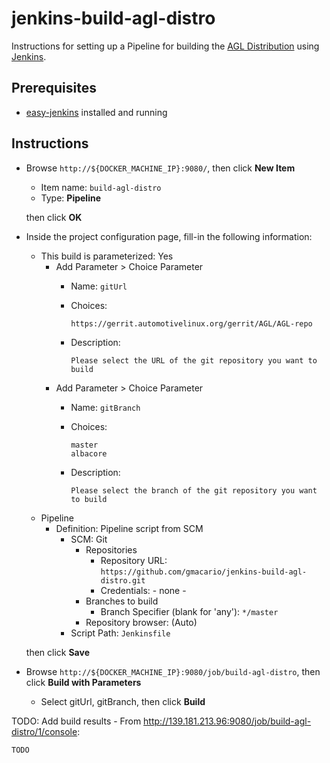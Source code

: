 # jenkins-build-agl-distro

Instructions for setting up a Pipeline for building the [AGL Distribution](https://wiki.automotivelinux.org/agl-distro) using [Jenkins](https://jenkins-ci.org/).

## Prerequisites

* [easy-jenkins](https://github.com/gmacario/easy-jenkins) installed and running

## Instructions

* Browse `http://${DOCKER_MACHINE_IP}:9080/`, then click **New Item**
  - Item name: `build-agl-distro`
  - Type: **Pipeline**

  then click **OK**

* Inside the project configuration page, fill-in the following information:
  - This build is parameterized: Yes
    * Add Parameter > Choice Parameter
      - Name: `gitUrl`
      - Choices:
      
        ```
        https://gerrit.automotivelinux.org/gerrit/AGL/AGL-repo
        ```
      - Description:
      
        ```
        Please select the URL of the git repository you want to build
        ```
    * Add Parameter > Choice Parameter
      - Name: `gitBranch`
      - Choices:
      
        ```
        master
        albacore
        ```
      - Description:
      
        ```
        Please select the branch of the git repository you want to build
        ```
  - Pipeline
    - Definition: Pipeline script from SCM
      - SCM: Git
        - Repositories
          - Repository URL: `https://github.com/gmacario/jenkins-build-agl-distro.git`
          - Credentials: - none -
        - Branches to build
          - Branch Specifier (blank for 'any'): `*/master`
        - Repository browser: (Auto)
      - Script Path: `Jenkinsfile`

  then click **Save**

* Browse `http://${DOCKER_MACHINE_IP}:9080/job/build-agl-distro`, then click **Build with Parameters**
  - Select gitUrl, gitBranch, then click **Build**

TODO: Add build results - From <http://139.181.213.96:9080/job/build-agl-distro/1/console>:

```
TODO
```

<!-- EOF -->

